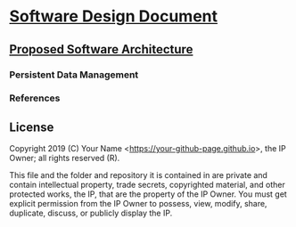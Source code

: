 # [Software Design Document](../readme.md)

## [Proposed Software Architecture](./readme.md)

### Persistent Data Management

### References

## License

Copyright 2019 (C) Your Name <<https://your-github-page.github.io>>, the IP Owner; all rights reserved (R).

This file and the folder and repository it is contained in are private and contain intellectual property, trade secrets, copyrighted material, and other protected works, the IP, that are the property of the IP Owner. You must get explicit permission from the IP Owner to possess, view, modify, share, duplicate, discuss, or publicly display the IP.
